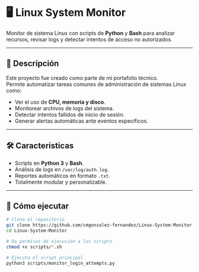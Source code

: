 # 🖥️ Linux System Monitor

Monitor de sistema Linux con scripts de **Python** y **Bash** para analizar recursos, revisar logs y detectar intentos de acceso no autorizados.

---

## 🧠 Descripción
Este proyecto fue creado como parte de mi portafolio técnico.  
Permite automatizar tareas comunes de administración de sistemas Linux como:

- Ver el uso de **CPU, memoria y disco**.
- Monitorear archivos de logs del sistema.
- Detectar intentos fallidos de inicio de sesión.
- Generar alertas automáticas ante eventos específicos.

---

## 🛠️ Características
- Scripts en **Python 3** y **Bash**.
- Análisis de logs en `/var/log/auth.log`.
- Reportes automáticos en formato `.txt`.
- Totalmente modular y personalizable.

---

## 🚀 Cómo ejecutar
```bash
# Clona el repositorio
git clone https://github.com/cmgonzalez-fernandez/Linux-System-Monitor.git
cd Linux-System-Monitor

# Da permisos de ejecución a los scripts
chmod +x scripts/*.sh

# Ejecuta el script principal
python3 scripts/monitor_login_attempts.py
